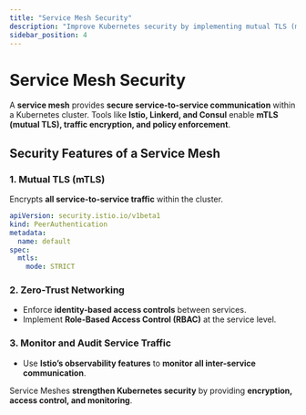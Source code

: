 ```yaml
---
title: "Service Mesh Security"
description: "Improve Kubernetes security by implementing mutual TLS (mTLS), zero-trust networking, and policy-based access control using service meshes."
sidebar_position: 4
---
```


# Service Mesh Security

A **service mesh** provides **secure service-to-service communication** within a Kubernetes cluster. Tools like **Istio, Linkerd, and Consul** enable **mTLS (mutual TLS), traffic encryption, and policy enforcement**.

## Security Features of a Service Mesh

### 1. Mutual TLS (mTLS)

Encrypts **all service-to-service traffic** within the cluster.

```yaml
apiVersion: security.istio.io/v1beta1
kind: PeerAuthentication
metadata:
  name: default
spec:
  mtls:
    mode: STRICT
```

### 2. Zero-Trust Networking

- Enforce **identity-based access controls** between services.
- Implement **Role-Based Access Control (RBAC)** at the service level.

### 3. Monitor and Audit Service Traffic

- Use **Istio’s observability features** to **monitor all inter-service communication**.

Service Meshes **strengthen Kubernetes security** by providing **encryption, access control, and monitoring**.

